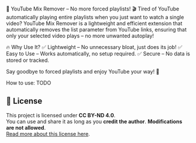 🚀 YouTube Mix Remover – No more forced playlists! 🎬
Tired of YouTube automatically playing entire playlists when you just want to watch a single video? YouTube Mix Remover is a lightweight and efficient extension that automatically removes the list parameter from YouTube links, ensuring that only your selected video plays – no more unwanted autoplay!

🔥 Why Use It?
✅ Lightweight – No unnecessary bloat, just does its job!
✅ Easy to Use – Works automatically, no setup required.
✅ Secure – No data is stored or tracked.

Say goodbye to forced playlists and enjoy YouTube your way! 🎉

How to use:
TODO

## 📜 License  
This project is licensed under **CC BY-ND 4.0**.  
You can use and share it as long as you **credit the author**. **Modifications are not allowed**.  
[Read more about this license here](https://creativecommons.org/licenses/by-nd/4.0/).
